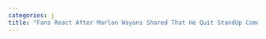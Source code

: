 ```yaml
---
categories: j
title: "Fans React After Marlon Wayans Shared That He Quit StandUp Comedy for 20 Years After Chris Rock Heckled Him Onstage ‘You Didn’t Know Your Audience’"
---
```

